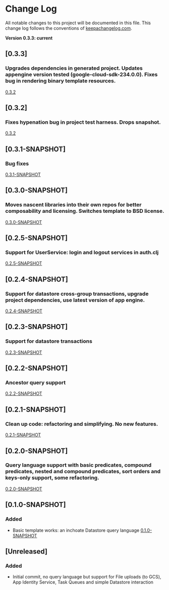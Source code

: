 # Change Log

All notable changes to this project will be documented in this file. This change log follows the conventions of [keepachangelog.com](http://keepachangelog.com/).

**Version 0.3.3: current**

## [0.3.3]
### Upgrades dependencies in generated project. Updates appengine version tested (google-cloud-sdk-234.0.0). Fixes bug in rendering binary template resources.
[0.3.2](https://github.com/nickbauman/cljgae-template/compare/0.3.2...0.3.3)

## [0.3.2]
### Fixes hypenation bug in project test harness. Drops snapshot.
[0.3.2](https://github.com/nickbauman/cljgae-template/compare/0.3.1-SNAPSHOT...0.3.2)

## [0.3.1-SNAPSHOT]
### Bug fixes
[0.3.1-SNAPSHOT](https://github.com/nickbauman/cljgae-template/compare/0.3.0-SNAPSHOT...0.3.1-SNAPSHOT)

## [0.3.0-SNAPSHOT]
### Moves nascent libraries into their own repos for better composability and licensing. Switches template to BSD license.
[0.3.0-SNAPSHOT](https://github.com/nickbauman/cljgae-template/compare/0.2.5-SNAPSHOT...0.3.0-SNAPSHOT)

## [0.2.5-SNAPSHOT]
### Support for UserService: login and logout services in auth.clj
[0.2.5-SNAPSHOT](https://github.com/nickbauman/cljgae-template/compare/0.2.4-SNAPSHOT...0.2.5-SNAPSHOT)

## [0.2.4-SNAPSHOT]
### Support for datastore cross-group transactions, upgrade project dependencies, use latest version of app engine.
[0.2.4-SNAPSHOT](https://github.com/nickbauman/cljgae-template/compare/0.2.3-SNAPSHOT...0.2.4-SNAPSHOT)

## [0.2.3-SNAPSHOT]
### Support for datastore transactions
[0.2.3-SNAPSHOT](https://github.com/nickbauman/cljgae-template/compare/0.2.2-SNAPSHOT...0.2.3-SNAPSHOT)

## [0.2.2-SNAPSHOT]
### Ancestor query support
[0.2.2-SNAPSHOT](https://github.com/nickbauman/cljgae-template/compare/0.2.1-SNAPSHOT...0.2.2-SNAPSHOT)

## [0.2.1-SNAPSHOT]
### Clean up code: refactoring and simplifying. No new features.
[0.2.1-SNAPSHOT](https://github.com/nickbauman/cljgae-template/compare/0.2.0-SNAPSHOT...0.2.1-SNAPSHOT)

## [0.2.0-SNAPSHOT]
### Query language support with basic predicates, compound predicates, nested and compound predicates, sort orders and keys-only support, some refactoring.
[0.2.0-SNAPSHOT](https://github.com/nickbauman/cljgae-template/compare/0.1.0-SNAPSHOT...0.2.0-SNAPSHOT)

## [0.1.0-SNAPSHOT]
### Added
- Basic template works: an inchoate Datastore query language
[0.1.0-SNAPSHOT](https://github.com/nickbauman/cljgae-template/compare/e0d2fdd2c378dd4b2491b6653be2db0c1e175deb...0.1.0-SNAPSHOT)

## [Unreleased]
### Added
- Initial commit, no query language but support for File uploads (to GCS), App Identity Service, Task Queues and simple Datastore interaction
